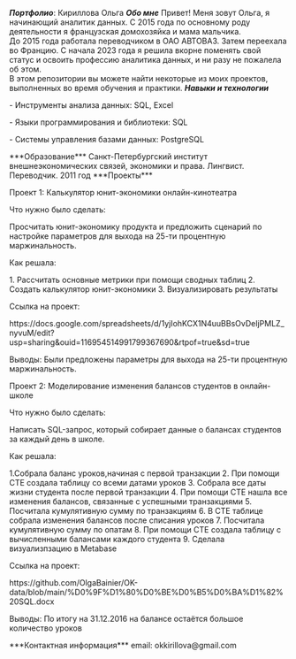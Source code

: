 ***Портфолио***: Кириллова Ольга
 ***Обо мне*** 
Привет! Меня зовут Ольга, я начинающий аналитик данных. С 2015 года по основному роду деятельности я французская домохозяйка и мама мальчика. <br> До 2015 года работала переводчиком в ОАО АВТОВАЗ. Затем переехала во Францию. С начала 2023 года я решила вкорне поменять свой статус и освоить профессию аналитика данных, и ни разу не пожалела об этом.
<br> В этом репозитории вы можете найти некоторые из моих проектов, выполненных во время обучения и практики.
***Навыки и технологии***
<p> - Инструменты анализа данных: SQL, Excel<p> 
<p> - Языки программирования и библиотеки: SQL<p> 
<p> - Системы управления базами данных: PostgreSQL<p> 
***Образование*** 
Санкт-Петербургский институт внешнеэкономических связей, экономики и права. Лингвист. Переводчик. 2011 год
***Проекты***
<p> Проект 1: Калькулятор юнит-экономики онлайн-кинотеатра </p> 
<p> Что нужно было сделать: <p>
<p>  Просчитать юнит-экономику продукта и предложить сценарий по настройке параметров для выхода на 25-ти процентную маржинальность.<p>
<p> Как решала: <p>
1. Рассчитать основные метрики при помощи сводных таблиц 
2. Создать калькулятор юнит-экономики
3. Визуализировать результаты 
  <p> Ссылка на проект: <p>
    https://docs.google.com/spreadsheets/d/1yjIohKCX1N4uuBBsOvDeIjPMLZ_nyvuM/edit?usp=sharing&ouid=116954514991799367690&rtpof=true&sd=true
<p> Выводы: Были предложены параметры для выхода на 25-ти процентную маржинальность.  <p> 
  
<p> Проект 2: Моделирование изменения балансов студентов в онлайн-школе </p> 
<p> Что нужно было сделать: <p>
<p> Написать SQL-запрос, который собирает данные о балансах студентов за каждый день в школе. <p>
<p> Как решала: <p>
1.Собрала баланс уроков,начиная с первой транзакции 
2. При помощи CTE создала таблицу со всеми датами уроков 
3. Собрала все даты жизни студента после первой транзакции
4. При помощи CTE нашла все изменения балансов, связанные с успешными транзакциями 
5. Посчитала кумулятивную сумму по транзакциям  
6. В CTE таблице собрала изменения балансов после списания уроков  
7. Посчитала кумулятивную сумму по опатам  
8. При помощи CTE создала таблицу с вычисленными балансами каждого студента 
9. Сделала визуализпзацию в Metabase 
  <p> Ссылка на проект:  <p>
    https://github.com/OlgaBainier/OK-data/blob/main/%D0%9F%D1%80%D0%BE%D0%B5%D0%BA%D1%82%20SQL.docx
   <p> Выводы: По итогу на 31.12.2016 на балансе остаётся большое количество уроков <p>
***Контактная информация***
email: okkirillova@gmail.com

